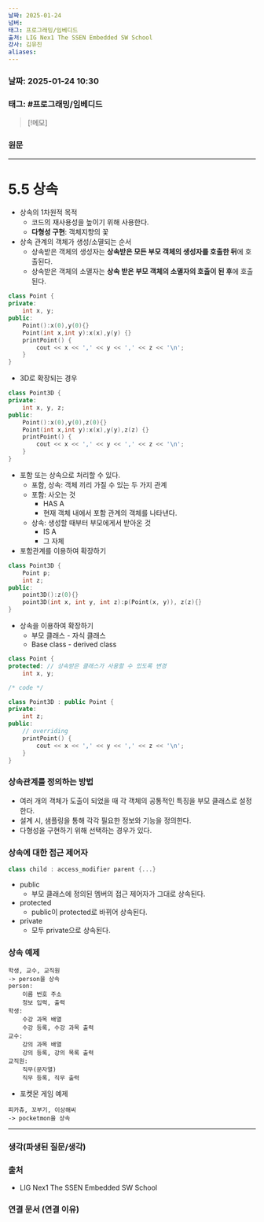 ```yaml
---
날짜: 2025-01-24
넘버: 
태그: 프로그래밍/임베디드
출처: LIG Nex1 The SSEN Embedded SW School
강사: 김유진
aliases:
---
```

### 날짜:  2025-01-24 10:30

### 태그: #프로그래밍/임베디드

>[!메모]
>

### 원문
---
# 5.5 상속
- 상속의 1차원적 목적
	- 코드의 재사용성을 높이기 위해 사용한다.
	- **다형성 구현**: 객체지향의 꽃
- 상속 관계의 객체가 생성/소멸되는 순서
	- 상속받은 객체의 생성자는 **상속받은 모든 부모 객체의 생성자를 호출한 뒤**에 호출된다.
	- 상속받은 객체의 소멸자는 **상속 받은 부모 객체의 소멸자의 호출이 된 후**에 호출된다.
```cpp
class Point {
private:
	int x, y;
public:
	Point():x(0),y(0){}
	Point(int x,int y):x(x),y(y) {}
	printPoint() {
		cout << x << ',' << y << ',' << z << '\n';
	}
}
```
- 3D로 확장되는 경우
```cpp
class Point3D {
private:
	int x, y, z;
public:
	Point():x(0),y(0),z(0){}
	Point(int x,int y):x(x),y(y),z(z) {}
	printPoint() {
		cout << x << ',' << y << ',' << z << '\n';
	}
}
```
- 포함 또는 상속으로 처리할 수 있다.
	- 포함, 상속: 객체 끼리 가질 수 있는 두 가지 관계
	- 포함: 사오는 것
		- HAS A
		- 현재 객체 내에서 포함 관계의 객체를 나타낸다.
	- 상속: 생성할 때부터 부모에게서 받아온 것
		- IS A
		- 그 자체
- 포함관계를 이용하여 확장하기
```cpp
class Point3D {
	Point p;
	int z;
public:
	point3D():z(0){}
	point3D(int x, int y, int z):p(Point(x, y)), z(z){}
}
```
- 상속을 이용하여 확장하기
	- 부모 클래스 - 자식 클래스
	- Base class - derived class
```c++
class Point {
protected: // 상속받은 클래스가 사용할 수 있도록 변경
	int x, y;

/* code */

class Point3D : public Point {
private:
	int z;
public:
	// overriding
	printPoint() {
		cout << x << ',' << y << ',' << z << '\n';
	}
}
```
### 상속관계를 정의하는 방법
- 여러 개의 객체가 도출이 되었을 때 각 객체의 공통적인 특징을 부모 클래스로 설정한다.
- 설계 시, 샘플링을 통해 각각 필요한 정보와 기능을 정의한다.
- 다형성을 구현하기 위해 선택하는 경우가 있다.
### 상속에 대한 접근 제어자
```cpp
class child : access_modifier parent {...}
```
- public
	- 부모 클래스에 정의된 멤버의 접근 제어자가 그대로 상속된다.
- protected
	- public이 protected로 바뀌어 상속된다.
- private
	- 모두 private으로 상속된다.
### 상속 예제
```
학생, 교수, 교직원
-> person을 상속
person: 
	이름 번호 주소
	정보 입력, 출력
학생: 
	수강 과목 배열
	수강 등록, 수강 과목 출력
교수: 
	강의 과목 배열
	강의 등록, 강의 목록 출력
교직원: 
	직무(문자열)
	직무 등록, 직무 출력
```
- 포켓몬 게임 예제
```
피카츄, 꼬부기, 이상해씨
-> pocketmon을 상속
```



---
### 생각(파생된 질문/생각)

### 출처
- LIG Nex1 The SSEN Embedded SW School

### 연결 문서 (연결 이유)
